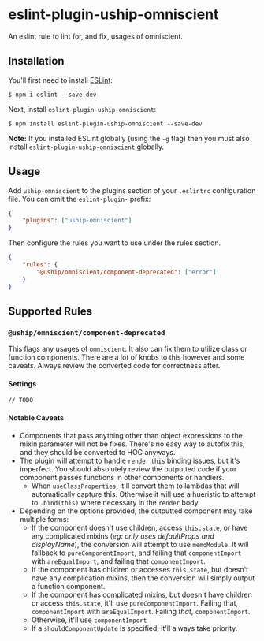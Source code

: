 # eslint-plugin-uship-omniscient

An eslint rule to lint for, and fix, usages of omniscient.

## Installation

You'll first need to install [ESLint](http://eslint.org):

```
$ npm i eslint --save-dev
```

Next, install `eslint-plugin-uship-omniscient`:

```
$ npm install eslint-plugin-uship-omniscient --save-dev
```

**Note:** If you installed ESLint globally (using the `-g` flag) then you must also install `eslint-plugin-uship-omniscient` globally.

## Usage

Add `uship-omniscient` to the plugins section of your `.eslintrc` configuration file. You can omit the `eslint-plugin-` prefix:

```json
{
    "plugins": ["uship-omniscient"]
}
```

Then configure the rules you want to use under the rules section.

```json
{
    "rules": {
        "@uship/omniscient/component-deprecated": ["error"]
    }
}
```

## Supported Rules

### `@uship/omniscient/component-deprecated`

This flags any usages of `omniscient`. It also can fix them to utilize class or function components. There are a lot of knobs to this however and some caveats. Always review the converted code for correctness after.

#### Settings

`// TODO`

#### Notable Caveats

-   Components that pass anything other than object expressions to the mixin parameter will not be fixes. There's no easy way to autofix this, and they should be converted to HOC anyways.
-   The plugin will attempt to handle `render` `this` binding issues, but it's imperfect. You should absolutely review the outputted code if your component passes functions in other components or handlers.
    -   When `useClassProperties`, it'll convert them to lambdas that will automatically capture this. Otherwise it will use a hueristic to attempt to `.bind(this)` where necessary in the `render` body.
-   Depending on the options provided, the outputted component may take multiple forms:
    -   If the component doesn't use children, access `this.state`, or have any complicated mixins (_eg: only uses defaultProps and displayName_), the conversion will attempt to use `memoModule`. It will fallback to `pureComponentImport`, and failing that `componentImport` with `areEqualImport`, and failing that `componentImport`.
    -   If the component has children or accesses `this.state`, but doesn't have any complication mixins, then the conversion will simply output a function component.
    -   If the component has complicated mixins, but doesn't have children or access `this.state`, it'll use `pureComponentImport`. Failing that, `componentImport` with `areEqualImport`. Failing _that_, `componentImport`.
    -   Otherwise, it'll use `componentImport`
    -   If a `shouldComponentUpdate` is specified, it'll always take priority.

